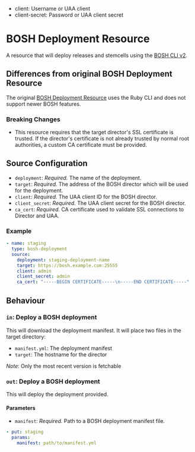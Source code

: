 - client: Username or UAA client
- client-secret: Password or UAA client secret

# BOSH Deployment Resource

A resource that will deploy releases and stemcells using the [BOSH CLI v2](https://bosh.io/docs/cli-v2.html). 

## Differences from original BOSH Deployment Resource

The original [BOSH Deployment Resource](https://github.com/concourse/bosh-deployment-resource)
uses the Ruby CLI and does not support newer BOSH features.

### Breaking Changes

* This resource requires that the target director's SSL certificate is trusted. If the director's certificate is not
 already trusted by normal root authorities, a custom CA certificate must be provided.

## Source Configuration

* `deployment`: *Required.* The name of the deployment.
* `target`: *Required.* The address of the BOSH director which will be used for
  the deployment.
* `client`: *Required.* The UAA client ID for the BOSH director.
* `client_secret`: *Required.* The UAA client secret for the BOSH director.
* `ca_cert`: *Required.* CA certificate used to validate SSL connections to Director and UAA.

### Example

``` yaml
- name: staging
  type: bosh-deployment
  source:
    deployment: staging-deployment-name
    target: https://bosh.example.com:25555
    client: admin
    client_secret: admin
    ca_cert: "-----BEGIN CERTIFICATE-----\n-----END CERTIFICATE-----"
```

## Behaviour

### `in`: Deploy a BOSH deployment

This will download the deployment manifest. It will place two files in the target directory:

- `manifest.yml`: The deployment manifest
- `target`: The hostname for the director

_Note_: Only the most recent version is fetchable

### `out`: Deploy a BOSH deployment

This will deploy the deployment provided.

#### Parameters

* `manifest`: *Required.* Path to a BOSH deployment manifest file.

``` yaml
- put: staging
  params:
    manifest: path/to/manifest.yml
```